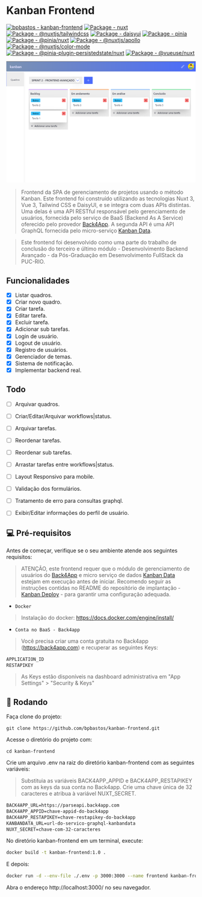 # Kanban  Frontend 

[![bpbastos - kanban-frontend](https://img.shields.io/static/v1?label=bpbastos&message=kanban-frontend&color=blue&logo=github)](https://github.com/bpbastos/kanban-frontend "Go to GitHub repo")
[![Package - nuxt](https://img.shields.io/github/package-json/dependency-version/bpbastos/kanban-frontend/nuxt?color=blue)](https://www.npmjs.com/package/nuxt)
[![Package - @nuxtjs/tailwindcss](https://img.shields.io/github/package-json/dependency-version/bpbastos/kanban-frontend/@nuxtjs/tailwindcss?color=blue)](https://www.npmjs.com/package/@nuxtjs/tailwindcss)
[![Package - daisyui](https://img.shields.io/github/package-json/dependency-version/bpbastos/kanban-frontend/daisyui?color=blue)](https://www.npmjs.com/package/daisyui)
[![Package - pinia](https://img.shields.io/github/package-json/dependency-version/bpbastos/kanban-frontend/pinia?color=blue)](https://www.npmjs.com/package/pinia)
[![Package - @pinia/nuxt](https://img.shields.io/github/package-json/dependency-version/bpbastos/kanban-frontend/@pinia/nuxt?color=blue)](https://www.npmjs.com/package/@pinia/nuxt)
[![Package - @nuxtjs/apollo](https://img.shields.io/github/package-json/dependency-version/bpbastos/kanban-frontend/@nuxtjs/apollo?color=blue)](https://www.npmjs.com/package/@nuxtjs/apollo)
[![Package - @nuxtjs/color-mode](https://img.shields.io/github/package-json/dependency-version/bpbastos/kanban-frontend/@nuxtjs/color-mode?color=blue)](https://www.npmjs.com/package/@nuxtjs/color-mode)
[![Package - @pinia-plugin-persistedstate/nuxt](https://img.shields.io/github/package-json/dependency-version/bpbastos/kanban-frontend/@pinia-plugin-persistedstate/nuxt?color=blue)](https://www.npmjs.com/package/@pinia-plugin-persistedstate/nuxt)
[![Package - @vueuse/nuxt](https://img.shields.io/github/package-json/dependency-version/bpbastos/kanban-frontend/@vueuse/nuxt?color=blue)](https://www.npmjs.com/package/@vueuse/nuxt)

<img src="screenshot/board.png" alt="Tela principal">

> Frontend da SPA de gerenciamento de projetos usando o método Kanban. Este frontend foi construído utilizando as tecnologias Nuxt 3, Vue 3, Tailwind CSS e DaisyUI, e se integra com duas APIs distintas. Uma delas é uma API RESTful responsável pelo gerenciamento de usuários, fornecida pelo serviço de BaaS (Backend As A Service) oferecido pelo provedor [Back4App](https://www.back4app.com/). A segunda API é uma API GraphQL fornecida pelo micro-serviço [Kanban Data](https://github.com/bpbastos/kanban-data).

> Este frontend foi desenvolvido como uma parte do trabalho de conclusão do terceiro e último módulo - Desenvolvimento Backend Avançado - da Pós-Graduação em Desenvolvimento FullStack da PUC-RIO. 


## Funcionalidades

- [x] Listar quadros.
- [x] Criar novo quadro.
- [x] Criar tarefa.
- [x] Editar tarefa.
- [x] Excluir tarefa.
- [x] Adicionar sub tarefas.
- [x] Login de usuário.
- [x] Logout de usuário.
- [x] Registro de usuários.
- [x] Gerenciador de temas.
- [x] Sistema de notificação.
- [x] Implementar backend real.
      
## Todo

- [ ] Arquivar quadros.
- [ ] Criar/Editar/Arquivar workflows|status.
- [ ] Arquivar tarefas.
- [ ] Reordenar tarefas.
- [ ] Reordenar sub tarefas.
- [ ] Arrastar tarefas entre workflows|status.
- [ ] Layout Responsivo para mobile.
- [ ] Validação dos formulários.
- [ ] Tratamento de erro para consultas graphql.
- [ ] Exibir/Editar informações do perfil de usuário.


## 💻 Pré-requisitos

Antes de começar, verifique se o seu ambiente atende aos seguintes requisitos:

> ATENÇÃO, este frontend requer que o módulo de gerenciamento de usuários do [Back4App](https://www.back4app.com/) e micro serviço de dados [Kanban Data](https://github.com/bpbastos/kanban-data) estejam em execução antes de iniciar. Recomendo seguir as instruções contidas no README do repositório de implantação - [Kanban Deploy](https://github.com/bpbastos/kanban-deploy) - para garantir uma configuração adequada.

* `Docker`

> Instalação do docker: https://docs.docker.com/engine/install/

* `Conta no BaaS - Back4app`

> Você precisa criar uma conta gratuita no Back4app (https://back4app.com) e recuperar as seguintes Keys:

```
APPLICATION_ID
RESTAPIKEY
```

> As Keys estão disponíveis na dashboard administrativa em "App Settings" > "Security & Keys"

## 🚀 Rodando

Faça clone do projeto:
```
git clone https://github.com/bpbastos/kanban-frontend.git
```

Acesse o diretório do projeto com:
```
cd kanban-frontend
```

Crie um arquivo .env na raiz do diretório kanban-frontend com as seguintes variáveis:

> Substituia as variáveis BACK4APP_APPID e BACK4APP_RESTAPIKEY com as keys da sua conta no Back4app. 
> Crie uma chave única de 32 caracteres e atribua à variável NUXT_SECRET.

```env
BACK4APP_URL=https://parseapi.back4app.com
BACK4APP_APPID=chave-appid-do-back4app
BACK4APP_RESTAPIKEY=chave-restapikey-do-back4app
KANBANDATA_URL=url-do-servico-graphql-kanbandata
NUXT_SECRET=chave-com-32-caracteres
```

No diretório kanban-frontend em um terminal, execute:
```sh
docker build -t kanban-frontend:1.0 .
```

E depois:
```sh
docker run -d --env-file ./.env -p 3000:3000 --name frontend kanban-frontend:1.0 
```

Abra o endereço http://localhost:3000/ no seu navegador.
